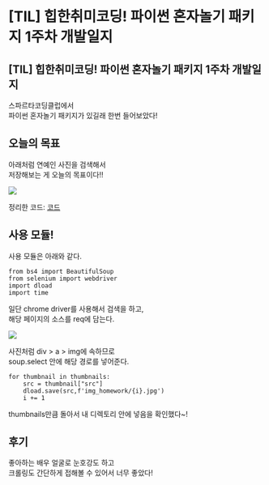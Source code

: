 # [TIL] 힙한취미코딩! 파이썬 혼자놀기 패키지 1주차 개발일지


## [TIL] 힙한취미코딩! 파이썬 혼자놀기 패키지 1주차 개발일지

스파르타코딩클럽에서  
파이썬 혼자놀기 패키지가 있길래 한번 들어보았다!  

## 오늘의 목표

아래처럼 연예인 사진을 검색해서  
저장해보는 게 오늘의 목표이다!!

<img src="https://user-images.githubusercontent.com/46602874/135744028-8b379b96-999c-4680-8123-fbc688edb731.png">

정리한 코드: [코드](https://github.com/h3yon/Crawling-TEST/commit/f4463fc9ab2ed13482d4dec119ededb9223648f7)

## 사용 모듈!

사용 모듈은 아래와 같다.

```
from bs4 import BeautifulSoup
from selenium import webdriver
import dload
import time
```

일단 chrome driver를 사용해서 검색을 하고,  
해당 페이지의 소스를 req에 담는다.  

<img src="https://user-images.githubusercontent.com/46602874/135744199-b1673d56-8940-409b-8901-7a9d3c576dbd.png">

사진처럼 div > a > img에 속하므로  
soup.select 안에 해당 경로를 넣어준다.

```
for thumbnail in thumbnails:
    src = thumbnail["src"]
    dload.save(src,f'img_homework/{i}.jpg')
    i += 1
```

thumbnails만큼 돌아서 내 디렉토리 안에 넣음을 확인했다~!

## 후기

좋아하는 배우 얼굴로 눈호강도 하고  
크롤링도 간단하게 접해볼 수 있어서 너무 좋았다!
